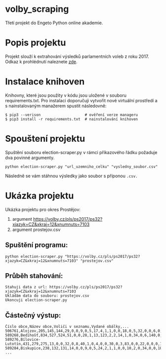 # volby_scraping
Třetí projekt do Engeto Python online akademie.

# Popis projektu
Projekt slouží k extrahování výsledků parlamentních voleb z roku 2017. Odkaz k prohlédnutí naleznete <a href="https://volby.cz/pls/ps2017nss/ps3?xjazyk=CZ">zde</a>.

# Instalace knihoven
Knihovny, které jsou použity v kódu jsou uložené v souboru requirements.txt. Pro instalaci doporučuji vytvořit nové virtuální prostředí a s nainstalovaným manažerem spustit následovně:

```
$ pip3 --verison                    # ověření verze manageru
$ pip3 install -r requirements.txt  # nainstalování knihoven
```
# Spouštení projektu
Spuštění souboru election-scraper.py v rámci příkazového řádku požaduje dva povinné argumenty.

```
python election-scraper.py "url_uzemniho_celku" "vysledny_soubor.csv"
```

Následně se vám stáhnou výsledky jako soubor s příponou ```.csv.```

# Ukázka projektu
Ukázka projektu pro okres Prostějov:

1. argument https://volby.cz/pls/ps2017/ps32?xjazyk=CZ&xkraj=12&xnumnuts=7103
2. argument prostejov.csv

## Spuštění programu:
```
python election-scraper.py "https://volby.cz/pls/ps2017/ps32?xjazyk=CZ&xkraj=12&xnumnuts=7103" "prostejov.csv"
```

## Průběh stahování:
```
Stahuji data z url: https://volby.cz/pls/ps2017/ps32?xjazyk=CZ&xkraj=12&xnumnuts=7103
Ukládám data do souboru: prostejov.csv
Ukoncuji election-scraper.py
```

## Částečný výstup:
```
Číslo obce,Název obce,Voliči v seznamu,Vydané obálky,...
506761,Alojzov,205,145,144,29,0,0,9,0,5,17,4,1,1,0,0,18,0,5,32,0,0,6,0,0,1,1,15,0
589268,Bedihošť,834,527,524,51,0,0,28,1,13,123,2,2,14,1,0,34,0,6,140,0,0,26,0,0,0,0,82,1
589276,Bílovice-Lutotín,431,279,275,13,0,0,32,0,8,40,1,0,4,0,0,30,0,3,83,0,0,22,0,0,0,1,38,0
589284,Biskupice,238,132,131,14,0,0,9,0,5,24,2,1,1,0,0,10,2,0,34,0,0,10,0,0,0,0,19,0
...
```
